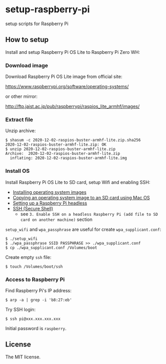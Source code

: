 # setup-raspberry-pi

setup scripts for Raspberry Pi

## How to setup

Install and setup Raspberry Pi OS Lite to Raspberry Pi Zero WH:

### Download image

Download Raspberry Pi OS Lite image from official site:

https://www.raspberrypi.org/software/operating-systems/

or other mirror:

http://ftp.jaist.ac.jp/pub/raspberrypi/raspios_lite_armhf/images/

### Extract file

Unzip archive:

```console
$ shasum -c 2020-12-02-raspios-buster-armhf-lite.zip.sha256
2020-12-02-raspios-buster-armhf-lite.zip: OK
$ unzip 2020-12-02-raspios-buster-armhf-lite.zip
Archive:  2020-12-02-raspios-buster-armhf-lite.zip
  inflating: 2020-12-02-raspios-buster-armhf-lite.img
```

### Install OS

Install Raspberry Pi OS Lite to SD card, setup Wifi and enabling SSH:

- [Installing operating system images](https://www.raspberrypi.org/documentation/installation/installing-images/)
- [Copying an operating system image to an SD card using Mac OS](https://www.raspberrypi.org/documentation/installation/installing-images/mac.md)
- [Setting up a Raspberry Pi headless](https://www.raspberrypi.org/documentation/configuration/wireless/headless.md)
- [SSH (Secure Shell)](https://www.raspberrypi.org/documentation/remote-access/ssh/README.md)
    - see `3. Enable SSH on a headless Raspberry Pi (add file to SD card on another machine)` section

`setup_wifi` and `wpa_passphrase` are useful for create `wpa_supplicant.conf`:

```console
$ ./setup_wifi
$ ./wpa_passphrase SSID PASSPHRASE >> ./wpa_supplicant.conf
$ cp ./wpa_supplicant.conf /Volumes/boot
```

Create empty `ssh` file:

```console
$ touch /Volumes/boot/ssh
```

### Access to Raspberry Pi

Find Raspberry Pi's IP address:

```console
$ arp -a | grep -i 'b8:27:eb'
```

Try SSH login:

```console
$ ssh pi@xxx.xxx.xxx.xxx
```

Initial password is `raspberry`.

## License

The MIT license.
